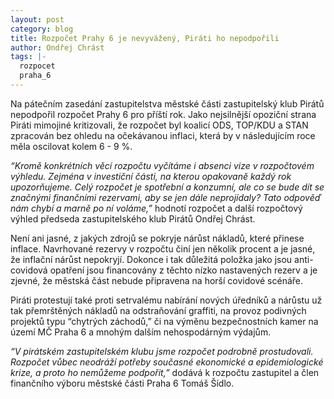 ```yaml
---
layout: post
category: blog
title: Rozpočet Prahy 6 je nevyvážený, Piráti ho nepodpořili
author: Ondřej Chrást
tags: |-
  rozpocet
  praha_6
---
```

Na pátečním zasedání zastupitelstva městské části zastupitelský klub Pirátů nepodpořil rozpočet Prahy 6 pro příští rok. Jako nejsilnější opoziční strana Piráti mimojiné kritizovali, že rozpočet byl koalicí ODS, TOP/KDU a STAN zpracován bez ohledu na očekávanou inflaci, která by v následujícím roce měla oscilovat kolem 6 - 9 %.

*“Kromě konkrétních věcí rozpočtu vyčítáme i absenci vize v rozpočtovém výhledu. Zejména v investiční části, na kterou opakovaně každý rok upozorňujeme. Celý rozpočet je spotřební a konzumní, ale co se bude dít se značnými finančními rezervami, aby se jen dále neprojídaly? Tato odpověď nám chybí a marně po ní voláme,”*  hodnotí rozpočet a další rozpočtový výhled předseda zastupitelského klub Pirátů Ondřej Chrást. 

Není ani jasné, z jakých zdrojů se pokryje nárůst nákladů, které přinese inflace. Navrhované rezervy v rozpočtu činí jen několik procent a je jasné, že inflační nárůst nepokryjí. Dokonce i tak důležitá položka jako jsou anti-covidová opatření jsou financovány z těchto nízko nastavených rezerv a je zjevné, že městská část nebude připravena na horší covidové scénáře.

Piráti protestují také proti setrvalému nabírání nových úředníků a nárůstu už tak přemrštěných nákladů na odstraňování graffiti, na provoz podivných projektů typu “chytrých záchodů,” či na výměnu bezpečnostních kamer na území MČ Praha 6 a mnohým dalším nehospodárným výdajům.

*“V pirátském zastupitelském klubu jsme rozpočet podrobně prostudovali. Rozpočet vůbec neodráží potřeby současné ekonomické a epidemiologické krize, a proto ho nemůžeme podpořit,”* dodává k rozpočtu zastupitel a člen finančního výboru městské části Praha 6 Tomáš Šídlo.
